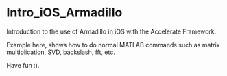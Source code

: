 # Intro_iOS_Armadillo
Introduction to the use of Armadillo in iOS with the Accelerate Framework. 

Example here, shows how to do normal MATLAB commands such as matrix multiplication, SVD, backslash, fft, etc. 

Have fun :). 

